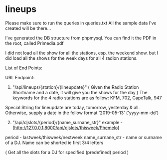 # lineups

Please make sure to run the queries in queries.txt
All the sample data I've created will be there...

I've generated the DB structure from phpmysql. You can find it the PDF in the root, called Primedia.pdf

I did not load all the show for all the stations, esp. the weekend show. but I did load all the shows for the week days
for all 4 radion stations.

List of End Points:


URL Endpoint: 
1. "/api/lineups/{station}/{lineupdate}"
( Given the Radio Station Shortname and a date, it will give you the shows for the day )
The keywords for the 4 radio stations are as follow: 
KFM, 702, CapeTalk, 947

Special String for lineupdate are today, tomorrow, yesterday & all. Otherwise, supply a date in the follow format '2019-05-13' ('yyyy-mm-dd')

2. "/api/djslots/{period}/{name_surnane_str}"
example - [http://127.0.0.1:8000/api/djslots/thisweek/Phemelo]

period - lastweek/thisweek/nextweek
name_surnane_str - name or surname of a DJ. Name can be shorted ie first 3/4 letters

( Get all the slots for a DJ for specified (predefined) period )
